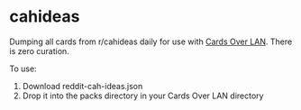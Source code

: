 # cahideas

Dumping all cards from r/cahideas daily for use with [Cards Over LAN](https://github.com/TheBerkin/cards-over-lan). There is zero curation.

To use:
1. Download reddit-cah-ideas.json
1. Drop it into the packs directory in your Cards Over LAN directory
